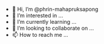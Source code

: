- 👋 Hi, I’m @phrin-mahapruksapong
- 👀 I’m interested in ...
- 🌱 I’m currently learning ...
- 💞️ I’m looking to collaborate on ...
- 📫 How to reach me ...

<!---
phrin-mahapruksapong/phrin-mahapruksapong is a ✨ special ✨ repository because its `README.md` (this file) appears on your GitHub profile.
You can click the Preview link to take a look at your changes.
--->
